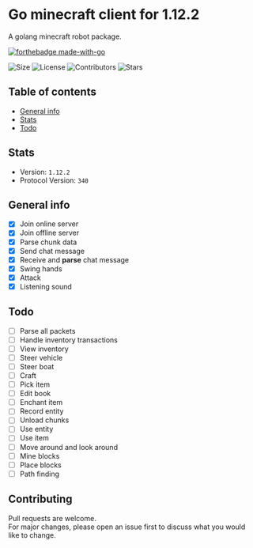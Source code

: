 # Go minecraft client for 1.12.2
A golang minecraft robot package.

[![forthebadge made-with-go](http://ForTheBadge.com/images/badges/made-with-go.svg)](https://go.dev/)

![Size](https://img.shields.io/github/languages/code-size/Edouard127/mc-go-1.12.2)
![License](https://img.shields.io/github/license/Edouard127/mc-go-1.12.2)
![Contributors](https://img.shields.io/github/contributors/Edouard127/mc-go-1.12.2)
![Stars](https://img.shields.io/github/stars/Edouard127/mc-go-1.12.2)

## Table of contents
* [General info](#general-info)
* [Stats](#stats)
* [Todo](#todo)

## Stats
- Version: `1.12.2`
- Protocol Version: `340`


## General info
- [x] Join online server
- [x] Join offline server
- [x] Parse chunk data
- [x] Send chat message
- [x] Receive and **parse** chat message
- [x] Swing hands
- [x] Attack
- [x] Listening sound

## Todo
- [ ] Parse all packets
- [ ] Handle inventory transactions
- [ ] View inventory
- [ ] Steer vehicle
- [ ] Steer boat
- [ ] Craft
- [ ] Pick item
- [ ] Edit book
- [ ] Enchant item
- [ ] Record entity
- [ ] Unload chunks
- [ ] Use entity
- [ ] Use item
- [ ] Move around and look around
- [ ] Mine blocks
- [ ] Place blocks
- [ ] Path finding

## Contributing
Pull requests are welcome. <br> 
For major changes, please open an issue first to discuss what you would like to change.


